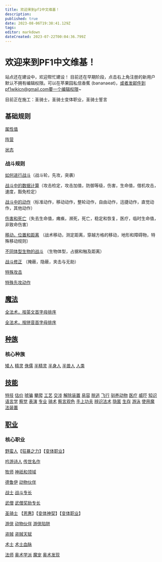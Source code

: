 ```yaml
---
title: 欢迎来到pf1中文维基！
description: 
published: true
date: 2023-08-06T19:38:41.129Z
tags: 
editor: markdown
dateCreated: 2023-07-22T00:04:36.799Z
---
```


# 欢迎来到PF1中文维基！

站点还在建设中，欢迎帮忙建设！ 目前还在早期阶段，点击右上角注册的新用户默认不拥有编辑权限。可以在苹果园私信香蕉 (bananaeat)，或者发邮件到pf1wikicn@gmail.com要一个编辑权限~

  

目前正在施工：圣骑士，圣骑士变体职业，圣骑士誓言

## 基础规则

[属性值](/zh/属性值)

[阵营](/zh/阵营)

[状态](/zh/状态)

### 战斗规则

[如何进行战斗](/zh/核心规则/如何进行战斗)（战斗轮，先攻，突袭）

[战斗中的数据计算](/zh/核心规则/战斗中的数据计算)（攻击检定，攻击加值，防御等级，伤害，生命值，借机攻击，速度，豁免检定）

[战斗中的动作](/zh/核心规则/战斗中的动作)（标准动作，移动动作，整轮动作，自由动作，迅捷动作，直觉动作，其他动作）

[伤害和死亡](/zh/核心规则/伤害和死亡)（失去生命值，瘫痪，濒死，死亡，稳定和恢复，医疗，临时生命值，非致命伤害）

[移动，位置和距离](/zh/核心规则/移动，位置和距离) （战术移动，测定距离，穿越方格的移动，地形和障碍物，特殊移动规则）

[不同体型生物的战斗](/zh/核心规则/不同体型生物的战斗) （生物体型，占据和触及距离）

[战斗修正](/zh/核心规则/战斗修正) （掩蔽，隐蔽，夹击与无助）

[特殊攻击](/zh/核心规则/特殊攻击)

[特殊先攻动作](/zh/核心规则/特殊先攻动作)

## [魔法](/zh/法术)

[全法术，按英文首字母排序](/zh/法术按首字母排序)

[全法术，按拼音首字母排序](/zh/法术按拼音首字母排序)

## [种族](/zh/种族)

### 核心种族

[矮人](/zh/种族/矮人) [精灵](/zh/种族/精灵) [侏儒](/zh/种族/侏儒) [半精灵](/zh/种族/半精灵) [半身人](/zh/种族/半身人) [半兽人](/zh/种族/半兽人) [人类](/zh/种族/人类)

## [技能](/zh/技能)

[特技](/zh/技能/特技) [估价](/zh/技能/估价) [唬骗](/zh/技能/唬骗) [攀爬](/zh/技能/攀爬) [工艺](/zh/技能/工艺) [交涉](/zh/技能/交涉) [解除装置](/zh/技能/解除装置) [易容](/zh/技能/易容) [脱逃](/zh/技能/脱逃) [飞行](/zh/技能/飞行) [驯养动物](/zh/技能/驯养动物) [医疗](/zh/技能/医疗) [威吓](/zh/技能/威吓) [知识](/zh/技能/知识) [语言学](/zh/技能/语言学) [察觉](/zh/技能/察觉) [表演](/zh/技能/表演) [专业](/zh/技能/专业) [骑术](/zh/技能/骑术) [察言观色](/zh/技能/察言观色) [手上功夫](/zh/技能/手上功夫) [辨识法术](/zh/技能/辨识法术) [隐匿](/zh/技能/隐匿) [生存](/zh/技能/生存) [游泳](/zh/技能/游泳) [使用魔法装置](/zh/技能/使用魔法装置)

## [职业](/zh/职业)

### 核心职业

[野蛮人](/zh/野蛮人)【[狂暴之力](/zh/狂暴之力)】【[变体职业](/zh/野蛮人#变体职业-archetypes)】

[吟游诗人](/zh/吟游诗人) [传世名作](/zh/传世名作)

[牧师](/zh/牧师) [神祇和领域](/zh/神祇和领域)

[德鲁伊](/zh/德鲁伊) [动物伙伴](/zh/动物伙伴)

[战士](/zh/战士) [战斗专长](/zh/战斗专长)

[武僧](/zh/武僧) [武僧奖励专长](/zh/武僧奖励专长)

[圣骑士](/zh/圣骑士) 【[恩惠](/zh/圣骑士#恩惠-mercy-su)】【[变体神契](/zh/圣骑士/变体神契)】【[变体职业](/zh/圣骑士#变体职业-archetypes)】

[游侠](/zh/游侠) [动物伙伴](/zh/动物伙伴) [游侠陷阱](/zh/游侠陷阱)

[盗贼](/zh/盗贼) [盗贼天赋](/zh/盗贼天赋)

[术士](/zh/术士) [术士血脉](/zh/术士血脉)

[法师](/zh/法师) [奥术学派](/zh/奥术学派) [魔宠](/zh/魔宠) [奥术发现](/zh/奥术发现)